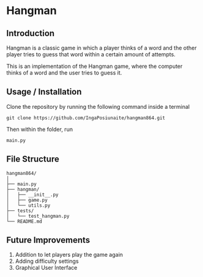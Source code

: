 # Hangman


## Introduction

Hangman is a classic game in which a player thinks of a word and the other player tries to guess that word within a certain amount of attempts.

This is an implementation of the Hangman game, where the computer thinks of a word and the user tries to guess it. 

## Usage / Installation 

Clone the repository by running the following command inside a terminal

```
git clone https://github.com/IngaPosiunaite/hangman864.git 
```

Then within the folder, run 

```
main.py
```

## File Structure 

```
hangman864/
│
├── main.py
├── hangman/
│   ├── __init__.py
│   ├── game.py
│   └── utils.py
├── tests/
│   └── test_hangman.py
└── README.md
```

## Future Improvements 

1. Addition to let players play the game again 
2. Adding difficulty settings 
3. Graphical User Interface
